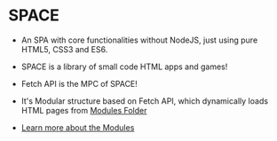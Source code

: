 # SPACE

- An SPA with core functionalities without NodeJS, just using pure HTML5, CSS3 and ES6.

- SPACE is a library of small code HTML apps and games!

- Fetch API is the MPC of SPACE!

- It's Modular structure based on Fetch API, which dynamically loads HTML pages from [ Modules Folder](https://github.com/n-ce/SPACE/blob/main/Modules)
- [Learn more about the Modules](https://github.com/n-ce/SPACE/blob/main/Modules/Modules.md)
